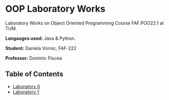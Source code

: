 # OOP Laboratory Works

Laboratory Works on Object Oriented Programming Course FAF.POO22.1 at TUM.

**Langauges used:** Java & Python.

**Student:** Daniela Vornic, FAF-222

**Professor:** Dominic Flocea

## Table of Contents

- [Laboratory 0](lab0/README.md)
- [Laboratory 1](lab1/README.md)
